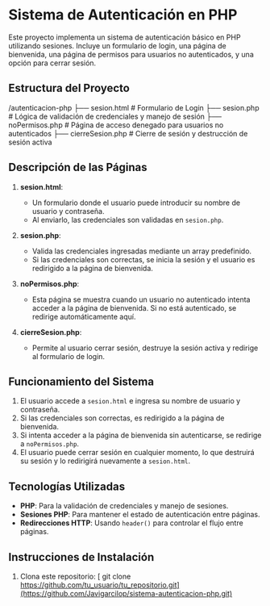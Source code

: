 # Sistema de Autenticación en PHP

Este proyecto implementa un sistema de autenticación básico en PHP utilizando sesiones. Incluye un formulario de login, una página de bienvenida, una página de permisos para usuarios no autenticados, y una opción para cerrar sesión.

## Estructura del Proyecto

/autenticacion-php ├── sesion.html # Formulario de Login ├── sesion.php # Lógica de validación de credenciales y manejo de sesión ├── noPermisos.php # Página de acceso denegado para usuarios no autenticados ├── cierreSesion.php # Cierre de sesión y destrucción de sesión activa

## Descripción de las Páginas

1. **sesion.html**:
   - Un formulario donde el usuario puede introducir su nombre de usuario y contraseña.
   - Al enviarlo, las credenciales son validadas en `sesion.php`.

2. **sesion.php**:
   - Valida las credenciales ingresadas mediante un array predefinido.
   - Si las credenciales son correctas, se inicia la sesión y el usuario es redirigido a la página de bienvenida.

3. **noPermisos.php**:
   - Esta página se muestra cuando un usuario no autenticado intenta acceder a la página de bienvenida. Si no está autenticado, se redirige automáticamente aquí.

4. **cierreSesion.php**:
   - Permite al usuario cerrar sesión, destruye la sesión activa y redirige al formulario de login.

## Funcionamiento del Sistema

1. El usuario accede a `sesion.html` e ingresa su nombre de usuario y contraseña.
2. Si las credenciales son correctas, es redirigido a la página de bienvenida.
3. Si intenta acceder a la página de bienvenida sin autenticarse, se redirige a `noPermisos.php`.
4. El usuario puede cerrar sesión en cualquier momento, lo que destruirá su sesión y lo redirigirá nuevamente a `sesion.html`.

## Tecnologías Utilizadas

- **PHP**: Para la validación de credenciales y manejo de sesiones.
- **Sesiones PHP**: Para mantener el estado de autenticación entre páginas.
- **Redirecciones HTTP**: Usando `header()` para controlar el flujo entre páginas.

## Instrucciones de Instalación

1. Clona este repositorio:
[
   git clone https://github.com/tu_usuario/tu_repositorio.git](https://github.com/Javigarcilop/sistema-autenticacion-php.git)
